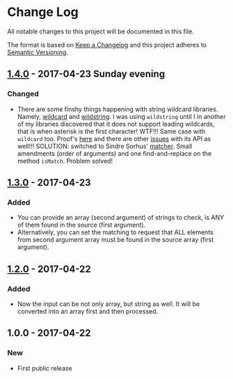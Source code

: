 # Change Log
All notable changes to this project will be documented in this file.

The format is based on [Keep a Changelog](http://keepachangelog.com/)
and this project adheres to [Semantic Versioning](http://semver.org/).

## [1.4.0] - 2017-04-23 Sunday evening
### Changed
- There are some finshy things happening with string wildcard libraries. Namely, [wildcard](https://www.npmjs.com/package/wildcard) and [wildstring](https://www.npmjs.com/package/wildstring). I was using `wildstring` until I in another of my libraries discovered that it does not support leading wildcards, that is when asterisk is the first character! WTF!!! Same case with `wildcard` too. Proof's [here](https://runkit.com/58fd11151dc1c60013c79f85/58fd132d15bef7001293f41a) and there are other [issues](https://github.com/DamonOehlman/wildcard/issues/9) with its API as well!!!
SOLUTION: switched to Sindre Sorhus' [matcher](https://www.npmjs.com/package/matcher). Small amendments (order of arguments) and one find-and-replace on the method `isMatch`. Problem solved!

## [1.3.0] - 2017-04-23
### Added
- You can provide an array (second argument) of strings to check, is ANY of them found in the source (first argument).
- Alternatively, you can set the matching to request that ALL elements from second argument array must be found in the source array (first argument).

## [1.2.0] - 2017-04-22
### Added
- Now the input can be not only array, but string as well. It will be converted into an array first and then processed.

## 1.0.0 - 2017-04-22
### New
- First public release

[1.2.0]: https://github.com/code-and-send/array-includes-with-glob/compare/v1.0.0...v1.2.0
[1.3.0]: https://github.com/code-and-send/array-includes-with-glob/compare/v1.2.0...v1.3.0
[1.4.0]: https://github.com/code-and-send/array-includes-with-glob/compare/v1.3.0...v1.4.0
